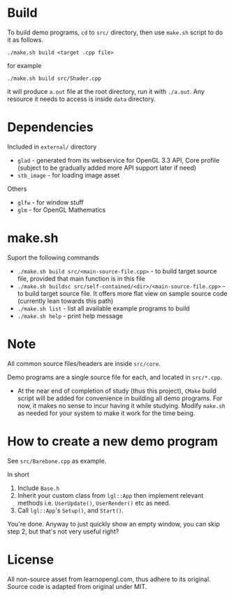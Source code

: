 # Build

To build demo programs, `cd` to `src/` directory, then use `make.sh` script to do it as follows.

`./make.sh build <target .cpp file>`

for example

`./make.sh build src/Shader.cpp`

it will produce `a.out` file at the root directory, run it with `./a.out`. Any resource it needs to
access is inside `data` directory.

# Dependencies

Included in `external/` directory

* `glad` - generated from its webservice for OpenGL 3.3 API, Core profile (subject to be gradually added more API support later if need)
* `stb_image` - for loading image asset

Others

* `glfw` - for window stuff
* `glm` - for OpenGL Mathematics

# make.sh

Suport the following commands

* `./make.sh build src/<main-source-file.cpp>` - to build target source file, provided that main function is in this file
* `./make.sh buildsc src/self-contained/<dir>/<main-source-file.cpp>` - to build target source file. It offers more flat view on sample source code (currently lean towards this path)
* `./make.sh list` - list all available example programs to build
* `./make.sh help` - print help message

# Note

All common source files/headers are inside `src/core`.

Demo programs are a single source file for each, and located in `src/*.cpp`.

* At the near end of completion of study (thus this project), `CMake` build script will be added for convenience in building all demo programs. For now, it makes no sense to incur having it while studying. Modify `make.sh` as needed for your system to make it work for the time being.

# How to create a new demo program

See `src/Barebone.cpp` as example.

In short

1. Include `Base.h`
2. Inherit your custom class from `lgl::App` then implement relevant methods i.e. `UserUpdate()`, `UserRender()` etc as need.
3. Call `lgl::App`'s `Setup()`, and `Start()`.

You're done. Anyway to just quickly show an empty window, you can skip step 2, but that's not very useful right?

# License

All non-source asset from learnopengl.com, thus adhere to its original.
Source code is adapted from original under MIT.
